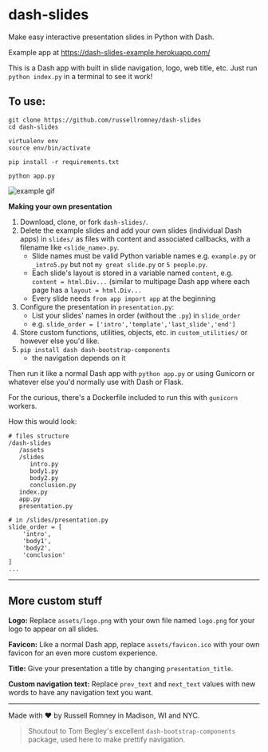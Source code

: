 # dash-slides

Make easy interactive presentation slides in Python with Dash. 

Example app at https://dash-slides-example.herokuapp.com/

This is a Dash app with built in slide navigation, logo, web title, etc. Just run `python index.py` in a terminal to see it work!

## To use:


```shell
git clone https://github.com/russellromney/dash-slides
cd dash-slides

virtualenv env
source env/bin/activate

pip install -r requirements.txt

python app.py
```

![example gif](https://raw.githubusercontent.com/russellromney/dash-slides/master/example/assets/example_gif.gif)


**Making your own presentation**

1. Download, clone, or fork `dash-slides/`.
1. Delete the example slides and add your own slides (individual Dash apps) in `slides/` as files with content and associated callbacks, with a filename like `<slide_name>.py`.
   - Slide names must be valid Python variable names e.g. `example.py` or `_intro5.py` but not `my great slide.py` or `5 people.py`.
   - Each slide's layout is stored in a variable named `content`, e.g. `content = html.Div...` (similar to multipage Dash app where each page has a `layout = html.Div...`
   - Every slide needs `from app import app` at the beginning
3. Configure the presentation in  `presentation.py`:
   - List your slides' names in order (without the `.py`) in `slide_order`
   - e.g. `slide_order = ['intro','template','last_slide','end']`
2. Store custom functions, utilities, objects, etc. in `custom_utilities/` or however else you'd like.
4. `pip install dash dash-bootstrap-components`
   - the navigation depends on it

Then run it like a normal Dash app with `python app.py` or using Gunicorn or whatever else you'd normally use with Dash or Flask.

For the curious, there's a Dockerfile included to run this with `gunicorn` workers.

How this would look:
```
# files structure
/dash-slides
   /assets
   /slides
      intro.py
      body1.py
      body2.py
      conclusion.py
   index.py
   app.py
   presentation.py

# in /slides/presentation.py
slide_order = [
    'intro',
    'body1',
    'body2',
    'conclusion'
]
...
```

---

## More custom stuff

**Logo:** Replace `assets/logo.png` with your own file named `logo.png` for your logo to appear on all slides.

**Favicon:** Like a normal Dash app, replace `assets/favicon.ico` with your own favicon for an even more custom experience.

**Title:** Give your presentation a title by changing `presentation_title`.

**Custom navigation text:** Replace `prev_text` and `next_text` values with new words to have any navigation text you want.


---

Made with :heart: by Russell Romney in Madison, WI and NYC.

> Shoutout to Tom Begley's excellent `dash-bootstrap-components` package, used here to make prettify navigation.
